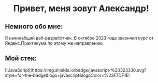 <h1 align="center">Привет, меня зовут Александр!</h1>
<h2>Немного обо мне:</h2>Я начинабщий веб-разработчик. В октябре 2023 года закончил курс от Яндекс.Практикума по этому же направлению.
<h2>Мой стек:</h2> 	
![JavaScript](https://img.shields.io/badge/javascript-%23323330.svg?style=for-the-badge&logo=javascript&logoColor=%23F7DF1E)
